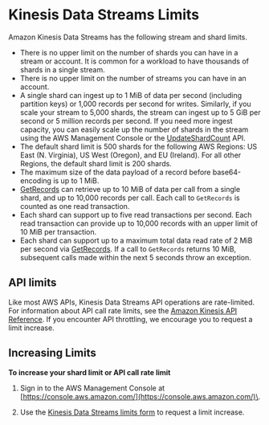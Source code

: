 # Kinesis Data Streams Limits<a name="service-sizes-and-limits"></a>

Amazon Kinesis Data Streams has the following stream and shard limits\.
+ There is no upper limit on the number of shards you can have in a stream or account\. It is common for a workload to have thousands of shards in a single stream\.
+ There is no upper limit on the number of streams you can have in an account\.
+ A single shard can ingest up to 1 MiB of data per second \(including partition keys\) or 1,000 records per second for writes\. Similarly, if you scale your stream to 5,000 shards, the stream can ingest up to 5 GiB per second or 5 million records per second\. If you need more ingest capacity, you can easily scale up the number of shards in the stream using the AWS Management Console or the [UpdateShardCount](https://docs.aws.amazon.com/kinesis/latest/APIReference/API_UpdateShardCount.html) API\.
+ The default shard limit is 500 shards for the following AWS Regions: US East \(N\. Virginia\), US West \(Oregon\), and EU \(Ireland\)\. For all other Regions, the default shard limit is 200 shards\.
+ The maximum size of the data payload of a record before base64\-encoding is up to 1 MiB\.
+ [GetRecords](https://docs.aws.amazon.com/kinesis/latest/APIReference/API_GetRecords.html) can retrieve up to 10 MiB of data per call from a single shard, and up to 10,000 records per call\. Each call to `GetRecords` is counted as one read transaction\.
+ Each shard can support up to five read transactions per second\. Each read transaction can provide up to 10,000 records with an upper limit of 10 MiB per transaction\.
+ Each shard can support up to a maximum total data read rate of 2 MiB per second via [GetRecords](https://docs.aws.amazon.com/kinesis/latest/APIReference/API_GetRecords.html)\. If a call to `GetRecords` returns 10 MiB, subsequent calls made within the next 5 seconds throw an exception\.

## API limits<a name="kds-api-limits"></a>

Like most AWS APIs, Kinesis Data Streams API operations are rate\-limited\. For information about API call rate limits, see the [Amazon Kinesis API Reference](https://docs.aws.amazon.com/kinesis/latest/APIReference/)\. If you encounter API throttling, we encourage you to request a limit increase\.

## Increasing Limits<a name="increasing-kds-limits"></a>

**To increase your shard limit or API call rate limit**

1. Sign in to the AWS Management Console at [https://console.aws.amazon.com/](https://console.aws.amazon.com/)\.

1. Use the [Kinesis Data Streams limits form](https://console.aws.amazon.com/support/v1#/case/create%3FissueType=service-limit-increase%26limitType=service-code-kinesis) to request a limit increase\.